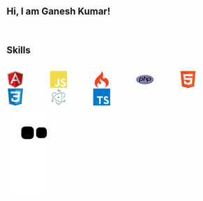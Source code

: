 ## Hi, I am Ganesh Kumar! 
</br>

<!--  <div>
  <a href="https://github.com/ganeshhyc">
   <img align="center" height="170" src="https://github-readme-stats.vercel.app/api/top-langs/?username=ganeshhyc&layout=compact&langs_count=16&theme=dracula"/>
  <img align="center" src="https://github-readme-stats.vercel.app/api?username=ganeshhyc&show_icons=true&theme=dracula&include_all_commits=true&count_private=true&hide=issues"/>
</div> -->
 
 ## Skills
<div style="display: inline_block"><br>
  <img height="40" align="center" alt="HYC-Angular" height="30" width="40" src="https://raw.githubusercontent.com/devicons/devicon/master/icons/angularjs/angularjs-original.svg">
 &nbsp;&nbsp;&nbsp;&nbsp;&nbsp;&nbsp;&nbsp;&nbsp;&nbsp;&nbsp;&nbsp;&nbsp;&nbsp;
  <img height="40" align="center" alt="HYC-Js" height="30" width="40" src="https://raw.githubusercontent.com/devicons/devicon/master/icons/javascript/javascript-plain.svg">
 &nbsp;&nbsp;&nbsp;&nbsp;&nbsp;&nbsp;&nbsp;&nbsp;&nbsp;&nbsp;&nbsp;&nbsp;&nbsp;
  <img height="40" align="center" alt="HYC-Codeigniter" height="30" width="40" src="https://raw.githubusercontent.com/devicons/devicon/master/icons/codeigniter/codeigniter-plain.svg">
 &nbsp;&nbsp;&nbsp;&nbsp;&nbsp;&nbsp;&nbsp;&nbsp;&nbsp;&nbsp;&nbsp;&nbsp;&nbsp;
  <img height="40" align="center" alt="HYC-PHP" height="30" width="40" src="https://raw.githubusercontent.com/devicons/devicon/master/icons/php/php-original.svg">
 &nbsp;&nbsp;&nbsp;&nbsp;&nbsp;&nbsp;&nbsp;&nbsp;&nbsp;&nbsp;&nbsp;&nbsp;&nbsp;
  <img height="40" align="center" alt="HYC-HTML" height="30" width="40" src="https://raw.githubusercontent.com/devicons/devicon/master/icons/html5/html5-original.svg">
 &nbsp;&nbsp;&nbsp;&nbsp;&nbsp;&nbsp;&nbsp;&nbsp;&nbsp;&nbsp;&nbsp;&nbsp;&nbsp;
  <img height="40" align="center" alt="HYC-CSS" height="30" width="40" src="https://raw.githubusercontent.com/devicons/devicon/master/icons/css3/css3-original.svg">
 &nbsp;&nbsp;&nbsp;&nbsp;&nbsp;&nbsp;&nbsp;&nbsp;&nbsp;&nbsp;&nbsp;&nbsp;&nbsp;
  <img height="40" align="center" alt="HYC-ELECTRON" height="30" width="40" src="https://raw.githubusercontent.com/devicons/devicon/master/icons/electron/electron-original.svg">
 &nbsp;&nbsp;&nbsp;&nbsp;&nbsp;&nbsp;&nbsp;&nbsp;&nbsp;&nbsp;&nbsp;&nbsp;&nbsp;
  <img height="40" align="center" alt="HYC-TYPESCRIPT" height="30" width="40" src="https://raw.githubusercontent.com/devicons/devicon/master/icons/typescript/typescript-original.svg">
<!--  &nbsp;&nbsp;&nbsp;&nbsp;&nbsp;&nbsp;&nbsp;&nbsp;&nbsp;&nbsp;&nbsp;&nbsp;&nbsp;
  <img height="40" align="center" alt="HYC-MYSQL" height="30" width="40" src="https://raw.githubusercontent.com/devicons/devicon/master/icons/mysql/mysql-original.svg">
</div> -->
  
</br>

 
  ![Snake animation](https://github.com/ganeshhyc/ganeshhyc/blob/output/github-contribution-grid-snake.svg)
 
</div>
